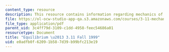 ```yaml
---
content_type: resource
description: This resource contains information regarding mechanics of materials.
file: https://ol-ocw-studio-app-qa.s3.amazonaws.com/courses/3-11-mechanics-of-materials-fall-1999/e0adfb0f62091b587d39b99bfc213e19_MIT3_11F99_eq.pdf
file_type: application/pdf
parent_uid: 3c4ff79d-3109-c1dd-4958-feec54686a01
resourcetype: Document
title: "Equilibrium \u2013 3.11 Fall 1999"
uid: e0adfb0f-6209-1b58-7d39-b99bfc213e19
---
```

